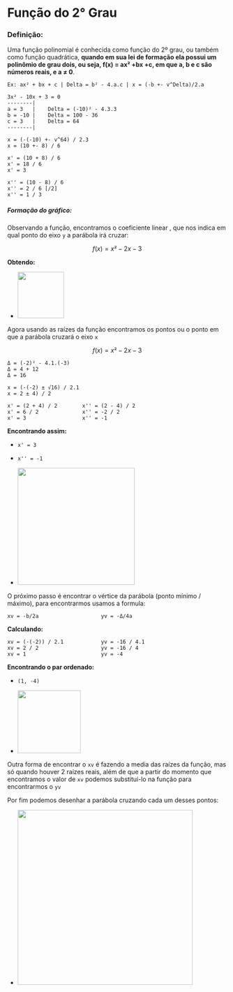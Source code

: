 # Função do 2° Grau

### Definição:

Uma função polinomial é conhecida como função do 2º grau, ou também como função quadrática, **quando em sua lei de formação ela possui um polinômio de grau dois, ou seja, f(x) = ax² +bx +c, em que a, b e c são números reais, e a ≠ 0**.

```
Ex: ax² + bx + c | Delta = b² - 4.a.c | x = (-b +- v^Delta)/2.a

3x² - 10x + 3 = 0
--------| 
a = 3   |    Delta = (-10)² - 4.3.3
b = -10 |    Delta = 100 - 36
c = 3   |    Delta = 64
--------|

x = (-(-10) +- v^64) / 2.3
x = (10 +- 8) / 6

x' = (10 + 8) / 6
x' = 18 / 6
x' = 3

x'' = (10 - 8) / 6
x'' = 2 / 6 [/2]
x'' = 1 / 3
```

##### Formação do gráfico:

Observando a função, encontramos o coeficiente linear , que nos indica em qual ponto do eixo `y` a parábola irá cruzar:

$$
f(x) = x² - 2x - 3
$$

**Obtendo:**

- <img src="file:///C:/Users/felip/AppData/Roaming/marktext/images/2025-06-06-09-50-48-image.png" title="" alt="" width="106">

Agora usando as raízes da função encontramos os pontos ou o ponto em que a parábola cruzará o eixo `x`

$$
f(x) = x² - 2x - 3
$$

```
Δ = (-2)² - 4.1.(-3)
Δ = 4 + 12
Δ = 16

x = (-(-2) ± √16) / 2.1
x = 2 ± 4) / 2

x' = (2 + 4) / 2        x'' = (2 - 4) / 2
x' = 6 / 2              x'' = -2 / 2
x' = 3                  x'' = -1
```

**Encontrando assim:**

- `x' = 3`

- `x'' = -1`

- <img src="file:///C:/Users/felip/AppData/Roaming/marktext/images/2025-06-06-09-59-45-image.png" title="" alt="" width="268">

O próximo passo é encontrar o vértice da parábola (ponto mínimo / máximo), para encontrarmos usamos a formula:

```
xv = -b/2a                    yv = -Δ/4a
```

**Calculando:**

```
xv = (-(-2)) / 2.1            yv = -16 / 4.1
xv = 2 / 2                    yv = -16 / 4
xv = 1                        yv = -4
```

**Encontrando o par ordenado:**

- `(1, -4)`

- <img src="file:///C:/Users/felip/AppData/Roaming/marktext/images/2025-06-06-09-52-01-image.png" title="" alt="" width="144">

Outra forma de encontrar o `xv` é fazendo a media das raízes da função, mas só quando houver 2 raízes reais, além de que a partir do momento que encontramos o valor de `xv` podemos substituí-lo na função para encontrarmos o `yv`

Por fim podemos desenhar a parábola cruzando cada um desses pontos:

- <img src="file:///C:/Users/felip/AppData/Roaming/marktext/images/2025-06-06-10-00-43-image.png" title="" alt="" width="401">
